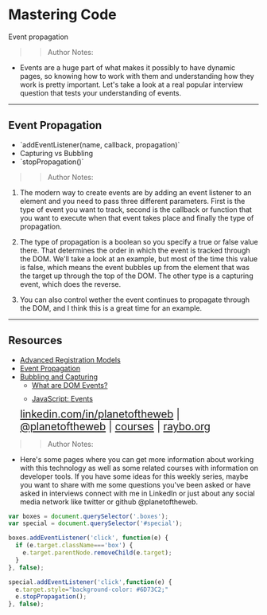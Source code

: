 <!-- .slide: data-state="title" -->

# Mastering Code
Event propagation

> > Author Notes:

- Events are a huge part of what makes it possibly to have dynamic pages, so knowing how to work with them and understanding how they work is pretty important. Let's take a look at a real popular interview question that tests your understanding of events.

---

## Event Propagation

<ul>
  <li class="fragment">`addEventListener(name, callback, propagation)`</li>
  <li class="fragment">Capturing vs Bubbling</li>
  <li class="fragment">`stopPropagation()`</li>
</ul>

> > Author Notes:

1. The modern way to create events are by adding an event listener to an element and you need to pass three different parameters. First is the type of event you want to track, second is the callback or function that you want to execute when that event takes place and finally the type of propagation.

1. The type of propagation is a boolean so you specify a true or false value there. That determines the order in which the event is tracked through the DOM. We'll take a look at an example, but most of the time this value is false, which means the event bubbles up from the element that was the target up through the top of the DOM. The other type is a capturing event, which does the reverse.

1. You can also control wether the event continues to propagate through the DOM, and I think this is a great time for an example.

---

## Resources
<ul>
  <li><a href="https://www.quirksmode.org/js/events_advanced.html">Advanced Registration Models</a></li>
  <li><a href="https://www.sitepoint.com/event-bubbling-javascript/">Event Propagation</a></li>
  <li><a href="http://javascript.info/bubbling-and-capturing">Bubbling and Capturing</a></li>
  <li style="list-style: none;">
    <ul>
      <li style="margin-bottom: 10px"><a href="https://www.linkedin.com/learning/javascript-essential-training-3/what-are-dom-events">What are DOM Events?</a></li>
      <li style="margin-bottom: 10px"><a href="https://www.linkedin.com/learning/javascript-events">JavaScript: Events</a></li>
    </ul>
  <li style="list-style: none; font-size: 1.3rem;"><a href="https://www.linkedin.com/in/planetoftheweb">linkedin.com/in/planetoftheweb</a> | <a href="https://www.twitter.com/planetoftheweb">@planetoftheweb</a> | <a href="https://www.linkedin.com/learning/instructors/ray-villalobos">courses</a> | <a href="https://raybo.org">raybo.org</a></li>
</ul>

> > Author Notes:

- Here's some pages where you can get more information about working with this technology as well as some related courses with information on developer tools. If you have some ideas for this weekly series, maybe you want to share with me some questions you've been asked or have asked in interviews connect with me in LinkedIn or just about any social media network like twitter or github @planetoftheweb.

```script.js
var boxes = document.querySelector('.boxes');
var special = document.querySelector('#special');

boxes.addEventListener('click', function(e) {
  if (e.target.className==='box') {
    e.target.parentNode.removeChild(e.target);
  }
}, false);

special.addEventListener('click',function(e) {
  e.target.style="background-color: #6D73C2;"
  e.stopPropagation();
}, false);

```
